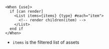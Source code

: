 
```svelte label="markup/css structure"
<When {use}>
  if [can render]
    <List items={items} {type} #each="item">
      <!-- render children(item) -->
    </List>
  end if
</When>
```

- `items` is the filtered list of assets
